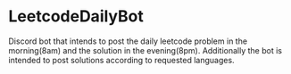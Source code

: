 # LeetcodeDailyBot

Discord bot that intends to post the daily leetcode problem in the morning(8am) and the solution in the evening(8pm).
Additionally the bot is intended to post solutions according to requested languages.
